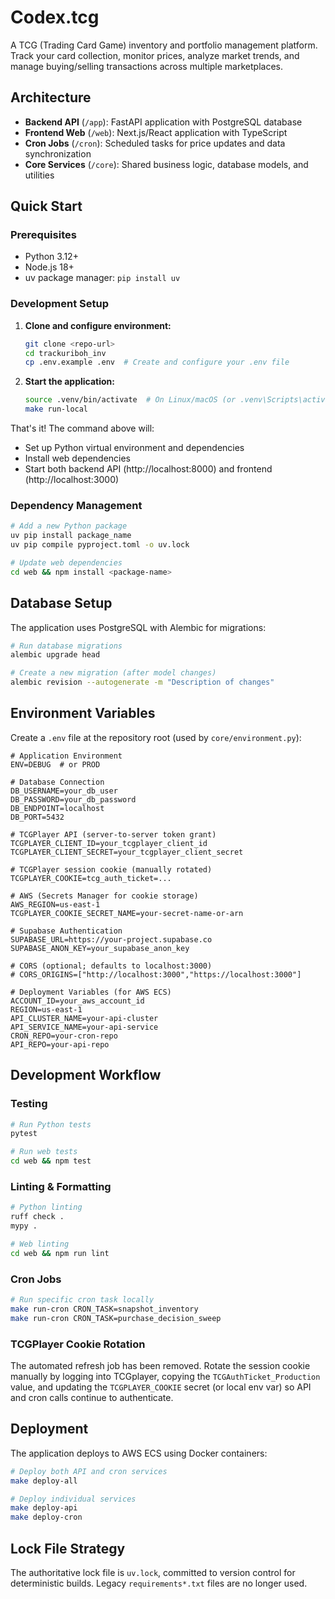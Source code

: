 # Codex.tcg

A TCG (Trading Card Game) inventory and portfolio management platform. Track your card collection, monitor prices, analyze market trends, and manage buying/selling transactions across multiple marketplaces.

## Architecture

- **Backend API** (`/app`): FastAPI application with PostgreSQL database
- **Frontend Web** (`/web`): Next.js/React application with TypeScript
- **Cron Jobs** (`/cron`): Scheduled tasks for price updates and data synchronization
- **Core Services** (`/core`): Shared business logic, database models, and utilities

## Quick Start

### Prerequisites

- Python 3.12+
- Node.js 18+
- uv package manager: `pip install uv`

### Development Setup

1. **Clone and configure environment:**

   ```bash
   git clone <repo-url>
   cd trackuriboh_inv
   cp .env.example .env  # Create and configure your .env file
   ```

2. **Start the application:**
   ```bash
   source .venv/bin/activate  # On Linux/macOS (or .venv\Scripts\activate on Windows)
   make run-local
   ```

That's it! The command above will:

- Set up Python virtual environment and dependencies
- Install web dependencies
- Start both backend API (http://localhost:8000) and frontend (http://localhost:3000)

### Dependency Management

```bash
# Add a new Python package
uv pip install package_name
uv pip compile pyproject.toml -o uv.lock

# Update web dependencies
cd web && npm install <package-name>
```

## Database Setup

The application uses PostgreSQL with Alembic for migrations:

```bash
# Run database migrations
alembic upgrade head

# Create a new migration (after model changes)
alembic revision --autogenerate -m "Description of changes"
```

## Environment Variables

Create a `.env` file at the repository root (used by `core/environment.py`):

```env
# Application Environment
ENV=DEBUG  # or PROD

# Database Connection
DB_USERNAME=your_db_user
DB_PASSWORD=your_db_password
DB_ENDPOINT=localhost
DB_PORT=5432

# TCGPlayer API (server-to-server token grant)
TCGPLAYER_CLIENT_ID=your_tcgplayer_client_id
TCGPLAYER_CLIENT_SECRET=your_tcgplayer_client_secret

# TCGPlayer session cookie (manually rotated)
TCGPLAYER_COOKIE=tcg_auth_ticket=...

# AWS (Secrets Manager for cookie storage)
AWS_REGION=us-east-1
TCGPLAYER_COOKIE_SECRET_NAME=your-secret-name-or-arn

# Supabase Authentication
SUPABASE_URL=https://your-project.supabase.co
SUPABASE_ANON_KEY=your_supabase_anon_key

# CORS (optional; defaults to localhost:3000)
# CORS_ORIGINS=["http://localhost:3000","https://localhost:3000"]

# Deployment Variables (for AWS ECS)
ACCOUNT_ID=your_aws_account_id
REGION=us-east-1
API_CLUSTER_NAME=your-api-cluster
API_SERVICE_NAME=your-api-service
CRON_REPO=your-cron-repo
API_REPO=your-api-repo
```

## Development Workflow

### Testing

```bash
# Run Python tests
pytest

# Run web tests
cd web && npm test
```

### Linting & Formatting

```bash
# Python linting
ruff check .
mypy .

# Web linting
cd web && npm run lint
```

### Cron Jobs

```bash
# Run specific cron task locally
make run-cron CRON_TASK=snapshot_inventory
make run-cron CRON_TASK=purchase_decision_sweep
```

### TCGPlayer Cookie Rotation

The automated refresh job has been removed. Rotate the session cookie manually by logging into TCGplayer, copying the `TCGAuthTicket_Production` value, and updating the `TCGPLAYER_COOKIE` secret (or local env var) so API and cron calls continue to authenticate.

## Deployment

The application deploys to AWS ECS using Docker containers:

```bash
# Deploy both API and cron services
make deploy-all

# Deploy individual services
make deploy-api
make deploy-cron
```

## Lock File Strategy

The authoritative lock file is `uv.lock`, committed to version control for deterministic builds. Legacy `requirements*.txt` files are no longer used.

